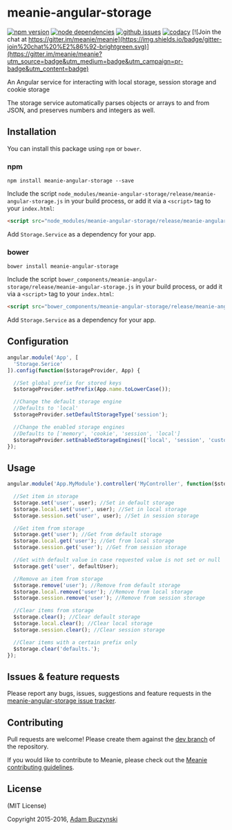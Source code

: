 # meanie-angular-storage

[![npm version](https://img.shields.io/npm/v/meanie-angular-storage.svg)](https://www.npmjs.com/package/meanie-angular-storage)
[![node dependencies](https://david-dm.org/meanie/angular-storage.svg)](https://david-dm.org/meanie/angular-storage)
[![github issues](https://img.shields.io/github/issues/meanie/angular-storage.svg)](https://github.com/meanie/angular-storage/issues)
[![codacy](https://img.shields.io/codacy/52a227e315104dc48b9e8d715e23f088.svg)](https://www.codacy.com/app/meanie/angular-storage)
[![Join the chat at https://gitter.im/meanie/meanie](https://img.shields.io/badge/gitter-join%20chat%20%E2%86%92-brightgreen.svg)](https://gitter.im/meanie/meanie?utm_source=badge&utm_medium=badge&utm_campaign=pr-badge&utm_content=badge)

An Angular service for interacting with local storage, session storage and cookie storage

The storage service automatically parses objects or arrays to and from JSON, and preserves numbers and integers as well.

## Installation

You can install this package using `npm` or `bower`.

### npm

```shell
npm install meanie-angular-storage --save
```

Include the script `node_modules/meanie-angular-storage/release/meanie-angular-storage.js` in your build process, or add it via a `<script>` tag to your `index.html`:

```html
<script src="node_modules/meanie-angular-storage/release/meanie-angular-storage.js"></script>
```

Add `Storage.Service` as a dependency for your app.

### bower

```shell
bower install meanie-angular-storage
```

Include the script `bower_components/meanie-angular-storage/release/meanie-angular-storage.js` in your build process, or add it via a `<script>` tag to your `index.html`:

```html
<script src="bower_components/meanie-angular-storage/release/meanie-angular-storage.js"></script>
```

Add `Storage.Service` as a dependency for your app.

## Configuration

```js
angular.module('App', [
  'Storage.Serice'
]).config(function($storageProvider, App) {

  //Set global prefix for stored keys
  $storageProvider.setPrefix(App.name.toLowerCase());

  //Change the default storage engine
  //Defaults to 'local'
  $storageProvider.setDefaultStorageType('session');

  //Change the enabled storage engines
  //Defaults to ['memory', 'cookie', 'session', 'local']
  $storageProvider.setEnabledStorageEngines(['local', 'session', 'custom']);
});
```

## Usage

```js
angular.module('App.MyModule').controller('MyController', function($storage) {

  //Set item in storage
  $storage.set('user', user); //Set in default storage
  $storage.local.set('user', user); //Set in local storage
  $storage.session.set('user', user); //Set in session storage

  //Get item from storage
  $storage.get('user'); //Get from default storage
  $storage.local.get('user'); //Get from local storage
  $storage.session.get('user'); //Get from session storage

  //Get with default value in case requested value is not set or null
  $storage.get('user', defaultUser);

  //Remove an item from storage
  $storage.remove('user'); //Remove from default storage
  $storage.local.remove('user'); //Remove from local storage
  $storage.session.remove('user'); //Remove from session storage

  //Clear items from storage
  $storage.clear(); //Clear default storage
  $storage.local.clear(); //Clear local storage
  $storage.session.clear(); //Clear session storage

  //Clear items with a certain prefix only
  $storage.clear('defaults.');
});
```

## Issues & feature requests

Please report any bugs, issues, suggestions and feature requests in the [meanie-angular-storage issue tracker](https://github.com/meanie/angular-storage/issues).

## Contributing

Pull requests are welcome! Please create them against the [dev branch](https://github.com/meanie/angular-storage/tree/dev) of the repository.

If you would like to contribute to Meanie, please check out the [Meanie contributing guidelines](https://github.com/meanie/meanie/blob/master/CONTRIBUTING.md).

## License

(MIT License)

Copyright 2015-2016, [Adam Buczynski](http://adambuczynski.com)

